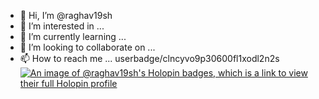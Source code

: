 - 👋 Hi, I’m @raghav19sh
- 👀 I’m interested in ...
- 🌱 I’m currently learning ...
- 💞️ I’m looking to collaborate on ...
- 📫 How to reach me ...
userbadge/clncyvo9p30600fl1xodl2n2s
[![An image of @raghav19sh's Holopin badges, which is a link to view their full Holopin profile](https://holopin.me/raghav19sh)](https://holopin.io/@raghav19sh)
<!---
raghav19sh/raghav19sh is a ✨ special ✨ repository because its `README.md` (this file) appears on your GitHub profile.
You can click the Preview link to take a look at your changes.
--->

